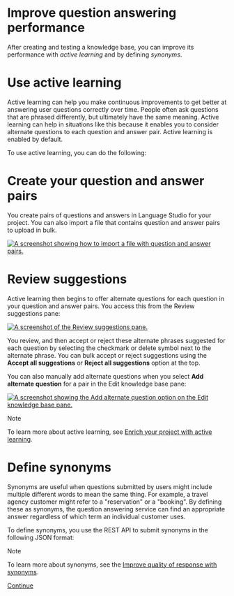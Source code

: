 
# 
# Improve question answering performance

After creating and testing a knowledge base, you can improve its performance with *active learning* and by defining *synonyms*.

## 
# Use active learning

Active learning can help you make continuous improvements to get better at answering user questions correctly over time. People often ask questions that are phrased differently, but ultimately have the same meaning. Active learning can help in situations like this because it enables you to consider alternate questions to each question and answer pair. Active learning is enabled by default.

To use active learning, you can do the following:

### 
# Create your question and answer pairs

You create pairs of questions and answers in Language Studio for your project. You can also import a file that contains question and answer pairs to upload in bulk.

[![A screenshot showing how to import a file with question and answer pairs.](../../wwl-data-ai/create-question-answer-solution-ai-language/media/import-file-small.png)](../../wwl-data-ai/create-question-answer-solution-ai-language/media/import-file.png#lightbox)

### 
# Review suggestions

Active learning then begins to offer alternate questions for each question in your question and answer pairs. You access this from the Review suggestions pane:

[![A screenshot of the Review suggestions pane.](../../wwl-data-ai/create-question-answer-solution-ai-language/media/review-suggestions-small.png)](../../wwl-data-ai/create-question-answer-solution-ai-language/media/review-suggestions.png#lightbox)

You review, and then accept or reject these alternate phrases suggested for each question by selecting the checkmark or delete symbol next to the alternate phrase. You can bulk accept or reject suggestions using the **Accept all suggestions** or **Reject all suggestions** option at the top.

You can also manually add alternate questions when you select **Add alternate question** for a pair in the Edit knowledge base pane:

[![A screenshot showing the Add alternate question option on the Edit knowledge base pane.](../../wwl-data-ai/create-question-answer-solution-ai-language/media/add-alternate-questions-manual-small.png)](../../wwl-data-ai/create-question-answer-solution-ai-language/media/add-alternate-questions-manual.png#lightbox)

Note

To learn more about active learning, see [Enrich your project with active learning](/en-us/azure/ai-services/language-service/question-answering/tutorials/active-learning).

## 
# Define synonyms

Synonyms are useful when questions submitted by users might include multiple different words to mean the same thing. For example, a travel agency customer might refer to a "reservation" or a "booking". By defining these as synonyms, the question answering service can find an appropriate answer regardless of which term an individual customer uses.

To define synonyms, you use the REST API to submit synonyms in the following JSON format:

Note

To learn more about synonyms, see the [Improve quality of response with synonyms](/en-us/azure/ai-services/language-service/question-answering/tutorials/adding-synonyms).

[Continue](/en-us/)

